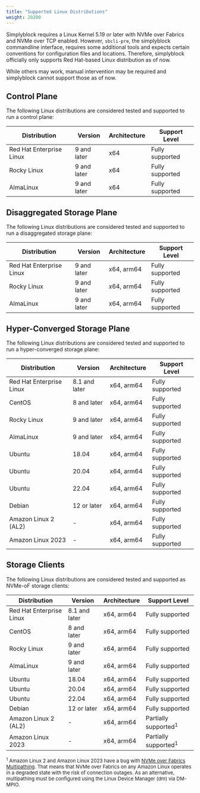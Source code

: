 ```yaml
---
title: "Supported Linux Distributions"
weight: 20200
---
```


Simplyblock requires a Linux Kernel 5.19 or later with NVMe over Fabrics and NVMe over TCP enabled. However, `sbcli-pre`,
the simplyblock commandline interface, requires some additional tools and expects certain conventions for configuration
files and locations. Therefore, simplyblock officially only supports Red Hat-based Linux distribution as of now.

While others may work, manual intervention may be required and simplyblock cannot support those as of now.

## Control Plane

The following Linux distributions are considered tested and supported to run a control plane:

| Distribution             | Version     | Architecture | Support Level   |
|--------------------------|-------------|--------------|-----------------|
| Red Hat Enterprise Linux | 9 and later | x64          | Fully supported |
| Rocky Linux              | 9 and later | x64          | Fully supported |
| AlmaLinux                | 9 and later | x64          | Fully supported |

## Disaggregated Storage Plane

The following Linux distributions are considered tested and supported to run a disaggregated storage plane:

| Distribution             | Version     | Architecture | Support Level   |
|--------------------------|-------------|--------------|-----------------|
| Red Hat Enterprise Linux | 9 and later | x64, arm64   | Fully supported |
| Rocky Linux              | 9 and later | x64, arm64   | Fully supported |
| AlmaLinux                | 9 and later | x64, arm64   | Fully supported |

## Hyper-Converged Storage Plane

The following Linux distributions are considered tested and supported to run a hyper-converged storage plane:

| Distribution             | Version       | Architecture | Support Level   |
|--------------------------|---------------|--------------|-----------------|
| Red Hat Enterprise Linux | 8.1 and later | x64, arm64   | Fully supported |
| CentOS                   | 8 and later   | x64, arm64   | Fully supported |
| Rocky Linux              | 9 and later   | x64, arm64   | Fully supported |
| AlmaLinux                | 9 and later   | x64, arm64   | Fully supported |
| Ubuntu                   | 18.04         | x64, arm64   | Fully supported |
| Ubuntu                   | 20.04         | x64, arm64   | Fully supported |
| Ubuntu                   | 22.04         | x64, arm64   | Fully supported |
| Debian                   | 12 or later   | x64, arm64   | Fully supported |
| Amazon Linux 2 (AL2)     | -             | x64, arm64   | Fully supported |
| Amazon Linux 2023        | -             | x64, arm64   | Fully supported |

## Storage Clients

The following Linux distributions are considered tested and supported as NVMe-oF storage clients:

| Distribution             | Version       | Architecture | Support Level                   |
|--------------------------|---------------|--------------|---------------------------------|
| Red Hat Enterprise Linux | 8.1 and later | x64, arm64   | Fully supported                 |
| CentOS                   | 8 and later   | x64, arm64   | Fully supported                 |
| Rocky Linux              | 9 and later   | x64, arm64   | Fully supported                 |
| AlmaLinux                | 9 and later   | x64, arm64   | Fully supported                 |
| Ubuntu                   | 18.04         | x64, arm64   | Fully supported                 |
| Ubuntu                   | 20.04         | x64, arm64   | Fully supported                 |
| Ubuntu                   | 22.04         | x64, arm64   | Fully supported                 |
| Debian                   | 12 or later   | x64, arm64   | Fully supported                 |
| Amazon Linux 2 (AL2)     | -             | x64, arm64   | Partially supported<sup>1</sup> |
| Amazon Linux 2023        | -             | x64, arm64   | Partially supported<sup>1</sup> |

<span markdown style="font-size: small;"><sup>1</sup> Amazon Linux 2 and Amazon Linux 2023 have a bug with
[NVMe over Fabrics Multipathing](../important-notes/terminology.md#multipathing). That means that NVMe over Fabrics
on any Amazon Linux operates in a degraded state with the risk of connection outages. As an alternative,
multipathing must be configured using the Linux Device Manager (dm) via DM-MPIO.</span> 
